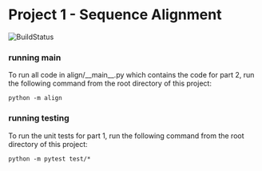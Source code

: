 # Project 1 - Sequence Alignment

![BuildStatus](https://github.com/jackieroger/Project1/workflows/HW1/badge.svg?event=push)

### running main
To run all code in align/\_\_main\_\_.py which contains the code for part 2, run the following command from the root directory of this project:
```
python -m align
```

### running testing
To run the unit tests for part 1, run the following command from the root directory of this project:
```
python -m pytest test/*
```
